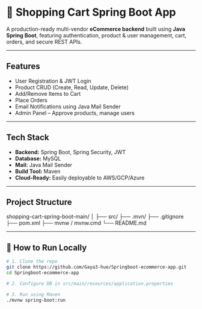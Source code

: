# 🛒 Shopping Cart Spring Boot App

A production-ready multi-vendor **eCommerce backend** built using **Java Spring Boot**, featuring authentication, product & user management, cart, orders, and secure REST APIs.

---

## Features

- User Registration & JWT Login
- Product CRUD (Create, Read, Update, Delete)
- Add/Remove Items to Cart
- Place Orders
- Email Notifications using Java Mail Sender
- Admin Panel – Approve products, manage users

---

## Tech Stack

- **Backend:** Spring Boot, Spring Security, JWT
- **Database:** MySQL
- **Mail:** Java Mail Sender
- **Build Tool:** Maven
- **Cloud-Ready:** Easily deployable to AWS/GCP/Azure

---

## Project Structure
shopping-cart-spring-boot-main/
│
├── src/
├── .mvn/
├── .gitignore
├── pom.xml
├── mvnw / mvnw.cmd
└── README.md


---

## 🧪 How to Run Locally

```bash
# 1. Clone the repo
git clone https://github.com/Gaya3-hue/Springboot-ecommerce-app.git
cd Springboot-ecommerce-app

# 2. Configure DB in src/main/resources/application.properties

# 3. Run using Maven
./mvnw spring-boot:run


